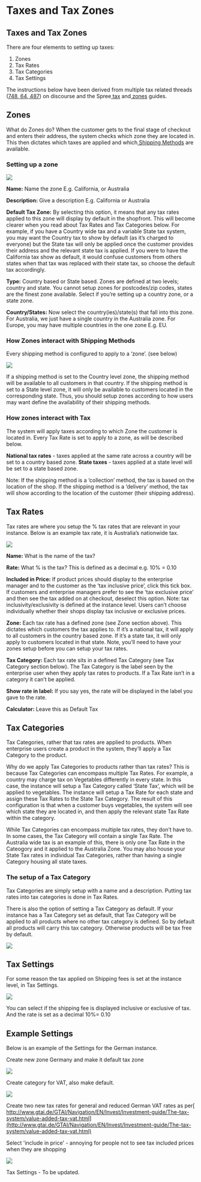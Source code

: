 # Taxes and Tax Zones

## Taxes and Tax Zones <a id="docs-internal-guid-53908db8-7fff-54f4-0d58-17385f7aba67"></a>

‌There are four elements to setting up taxes:

1. Zones
2. Tax Rates
3. Tax Categories
4. Tax Settings

The instructions below have been derived from multiple tax related threads \([748](https://community.openfoodnetwork.org/t/co-budget-and-organization-around-the-tax-overhaul-dev/748),[ 64](https://community.openfoodnetwork.org/t/how-does-tax-work-vat-and-gst/64),[ 487](https://community.openfoodnetwork.org/t/outstanding-tax-requirements-jan-2016/487)\) on discourse and the Spree[ tax](http://guides.spreecommerce.org/developer/taxation.html) and[ zones](http://guides.spreecommerce.org/user/zones.html) guides.

## Zones

What do Zones do? When the customer gets to the final stage of checkout and enters their address, the system checks which zone they are located in. This then dictates which taxes are applied and which[ Shipping Methods](https://ofn-user-guide.gitbook.io/ofn-super-admin-guide/ofn-platform-configuration/shipping-methods) are available.

### Setting up a zone

![](../.gitbook/assets/zone.png)

**Name:** Name the zone E.g. California, or Australia

**Description:** Give a description E.g. California or Australia

**Default Tax Zone:** By selecting this option, it means that any tax rates applied to this zone will display by default in the shopfront. This will become clearer when you read about Tax Rates and Tax Categories below. For example, if you have a Country wide tax and a variable State tax system, you may want the Country tax to show by default \(as it’s charged to everyone\) but the State tax will only be applied once the customer provides their address and the relevant state tax is applied. If you were to have the California tax show as default, it would confuse customers from others states when that tax was replaced with their state tax, so choose the default tax accordingly.

**Type:** Country based or State based. Zones are defined at two levels; country and state. You cannot setup zones for postcodes/zip codes, states are the finest zone available. Select if you’re setting up a country zone, or a state zone.

**Country/States:** Now select the country\(ies\)/state\(s\) that fall into this zone. For Australia, we just have a single country in the Australia zone. For Europe, you may have multiple countries in the one zone E.g. EU.

### How Zones interact with Shipping Methods

Every shipping method is configured to apply to a ‘zone’. \(see below\)

![](../.gitbook/assets/zone2.png)

If a shipping method is set to the Country level zone, the shipping method will be available to all customers in that country. If the shipping method is set to a State level zone, it will only be available to customers located in the corresponding state. Thus, you should setup zones according to how users may want define the availability of their shipping methods.

### How zones interact with Tax

The system will apply taxes according to which Zone the customer is located in. Every Tax Rate is set to apply to a zone, as will be described below.

**National tax rates** - taxes applied at the same rate across a country will be set to a country based zone. **State taxes** - taxes applied at a state level will be set to a state based zone.

Note: If the shipping method is a ‘collection’ method, the tax is based on the location of the shop. If the shipping method is a ‘delivery’ method, the tax will show according to the location of the customer \(their shipping address\).

## Tax Rates

Tax rates are where you setup the % tax rates that are relevant in your instance. Below is an example tax rate, it is Australia’s nationwide tax.

![](https://lh3.googleusercontent.com/7DJA2_TRoN8dLSpCTsO_Mwq34p4NzqukCzHpEB3L-4AVheA1saTnYg2Jl_kWhKnTwQNDpcGmrVJGpdEuAT-8buiLYRliom5XmjwE5GY-0JoKcTZWPe4pjM16RlGyictEylkQNyb3)

**Name:** What is the name of the tax?

**Rate:** What % is the tax? This is defined as a decimal e.g. 10% = 0.10

**Included in Price:** If product prices should display to the enterprise manager and to the customer as the ‘tax inclusive price’, click this tick box. If customers and enterprise managers prefer to see the ‘tax exclusive price’ and then see the tax added on at checkout, deselect this option. Note: tax inclusivity/exclusivity is defined at the instance level. Users can’t choose individually whether their shops display tax inclusive or exclusive prices.

**Zone:** Each tax rate has a defined zone \(see Zone section above\). This dictates which customers the tax applies to. If it’s a national tax, it will apply to all customers in the country based zone. If it’s a state tax, it will only apply to customers located in that state. Note, you’ll need to have your zones setup before you can setup your tax rates.

**Tax Category:** Each tax rate sits in a defined Tax Category \(see Tax Category section below\). The Tax Category is the label seen by the enterprise user when they apply tax rates to products. If a Tax Rate isn’t in a category it can’t be applied.

**Show rate in label:** If you say yes, the rate will be displayed in the label you gave to the rate.

**Calculator:** Leave this as Default Tax

## Tax Categories

Tax Categories, rather that tax rates are applied to products. When enterprise users create a product in the system, they’ll apply a Tax Category to the product.

Why do we apply Tax Categories to products rather than tax rates? This is because Tax Categories can encompass multiple Tax Rates. For example, a country may charge tax on Vegetables differently in every state. In this case, the instance will setup a Tax Category called ‘State Tax’, which will be applied to vegetables. The instance will setup a Tax Rate for each state and assign these Tax Rates to the State Tax Category. The result of this configuration is that when a customer buys vegetables, the system will see which state they are located in, and then apply the relevant state Tax Rate within the category.

While Tax Categories can encompass multiple tax rates, they don’t have to. In some cases, the Tax Category will contain a single Tax Rate. The Australia wide tax is an example of this, there is only one Tax Rate in the Cateogory and it applied to the Australia Zone. You may also house your State Tax rates in individual Tax Categories, rather than having a single Category housing all state taxes.

### The setup of a Tax Category

Tax Categories are simply setup with a name and a description. Putting tax rates into tax categories is done in Tax Rates.

There is also the option of setting a Tax Category as default. If your instance has a Tax Category set as default, that Tax Category will be applied to all products where no other tax category is defined. So by default all products will carry this tax category. Otherwise products will be tax free by default.

![](https://lh3.googleusercontent.com/BzFQcwQa2lqaJmjJihPDyhycYqlddBeXX_eH3HAQ-WWZijPSVDlfhcf4Z9fpbnhsQ1YoTz-TH4PCXkYPC3zM2UWKnqHAMJEmfp4fvDUwLi3-rZtsKez2B8FBK7Gz3ZUJRmS_asW9)

## Tax Settings

‌For some reason the tax applied on Shipping fees is set at the instance level, in Tax Settings.

![](../.gitbook/assets/capture-du-2019-05-27-15-13-25.png)

‌You can select if the shipping fee is displayed inclusive or exclusive of tax. And the rate is set as a decimal 10%= 0.10

## Example Settings

Below is an example of the Settings for the German instance.

Create new zone Germany and make it default tax zone

![](https://lh3.googleusercontent.com/0KGxOh9wica_2dOTLu0fuc_v9EOQPH3bYGQ6jYCKuXTjLV50_7E6r_-y7nXvH8_4465aK_PKMe2pxvSUNydrsn385HM3Y-2YpMk95wT4kk7VofyBoyliSLhMwE6MryLehSiA9TLa)

Create category for VAT, also make default.

![](https://lh4.googleusercontent.com/RkdCW7VVXxIBYiOMno8BnwvX947fhHp5lN639pTgDnP8oV5yz8uXN2vV4xn4kWJBBFlnNBr5v1cmVCPhFBLopzBTCB53_gSsQ39rMv2e9QtJgRlVKBDJJ0BhTwV6U69Dol89agRZ)

Create two new tax rates for general and reduced German VAT rates as per[ http://www.gtai.de/GTAI/Navigation/EN/Invest/Investment-guide/The-tax-system/value-added-tax-vat.html](http://www.gtai.de/GTAI/Navigation/EN/Invest/Investment-guide/The-tax-system/value-added-tax-vat.html)

‌Select 'include in price' - annoying for people not to see tax included prices when they are shopping

![](https://lh4.googleusercontent.com/R1m1mRoy1AUy21WHckrDoQUNVMiafm0cCUCYuejHfKkfuo4GbA6EolC-ckwiJNbLOvmpZDfcNBWmoJ0HoV0k-xhdgiaPIHex6h6T7XPRxv-feJBkOi6uLRgyZjuro3R2j9yWRP03)

Tax Settings - To be updated.

